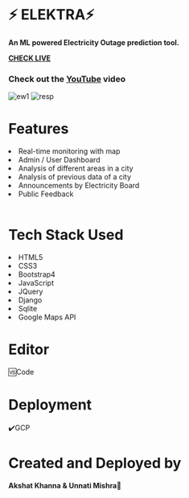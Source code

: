 #  ⚡ ELEKTRA⚡

<b>An ML powered Electricity Outage prediction tool.</b>
<br>

<b><a href="https://elecktra.uc.r.appspot.com/">CHECK LIVE</a></b>
<br>
<h3>Check out the <a href="https://www.youtube.com/watch?v=NODY3Kwz8FU&feature=youtu.be">YouTube</a> video</h3>

<img src="https://i.ibb.co/yk5gRVB/ew1.png" alt="ew1" border="0"> <img src="https://i.ibb.co/92CbKnQ/resp.png" alt="resp" border="0">
<br>

<h1>Features</h1>
<li>Real-time monitoring with map</li>
<li>Admin / User Dashboard</li>
<li>Analysis of different areas in a city</li>
<li>Analysis of previous data of a city</li>
<li>Announcements by Electricity Board</li>
<li>Public Feedback</li>
<br>

<h1>Tech Stack Used</h1>
<li>HTML5</li>
<li>CSS3</li>
<li>Bootstrap4</li>
<li>JavaScript</li>
<li>JQuery</li>
<li>Django</li>
<li>Sqlite</li>
<li>Google Maps API</li>



<h1>Editor</h1>
🆚Code

<h1>Deployment</h1>✔️GCP

<h1>Created and Deployed by</h1>
  <b>Akshat Khanna & Unnati Mishra🙎</b>
  <br><br>

